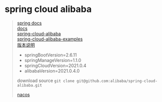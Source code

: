 # spring cloud alibaba

> [spring docs](https://spring.io/projects/spring-cloud-alibaba)\
> [docs](https://spring-cloud-alibaba-group.github.io/github-pages/2021/en-us/index.html)\
> [spring-cloud-alibaba](https://github.com/alibaba/spring-cloud-alibaba)\
> [spring-cloud-alibaba-examples](https://github.com/alibaba/spring-cloud-alibaba/tree/2021.x/spring-cloud-alibaba-examples)\
> [版本说明](https://github.com/alibaba/spring-cloud-alibaba/wiki/版本说明)
> - springBootVersion=2.6.11
> - springManageVersion=1.1.0
> - springCloudVersion=2021.0.4
> - alibabaVersion=2021.0.4.0
>
> download source `git clone git@github.com:alibaba/spring-cloud-alibaba.git`
> 
> [nacos](https://bougainvilleas.github.io/lotus/nacos.html)
